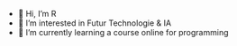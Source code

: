 - 👋 Hi, I’m R
- 👀 I’m interested in Futur Technologie & IA
- 🌱 I’m currently learning a course online for programming


<!---
Kami-404/Kami-404 is a ✨ special ✨ repository because its `README.md` (this file) appears on your GitHub profile.
You can click the Preview link to take a look at your changes.
--->
